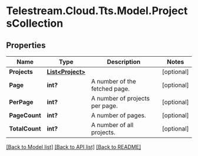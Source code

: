 # Telestream.Cloud.Tts.Model.ProjectsCollection
## Properties

Name | Type | Description | Notes
------------ | ------------- | ------------- | -------------
**Projects** | [**List&lt;Project&gt;**](Project.md) |  | [optional] 
**Page** | **int?** | A number of the fetched page. | [optional] 
**PerPage** | **int?** | A number of projects per page. | [optional] 
**PageCount** | **int?** | A number of pages. | [optional] 
**TotalCount** | **int?** | A number of all projects. | [optional] 

[[Back to Model list]](../README.md#documentation-for-models) [[Back to API list]](../README.md#documentation-for-api-endpoints) [[Back to README]](../README.md)

